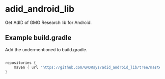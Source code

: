 # adid_android_lib
Get AdID of GMO Research lib for Android.


## Example build.gradle

Add the undermentioned to build.gradle.

```gradle

repositories {
    maven { url 'https://github.com/GMORsys/adid_android_lib/tree/master/repository/' }
}

```
